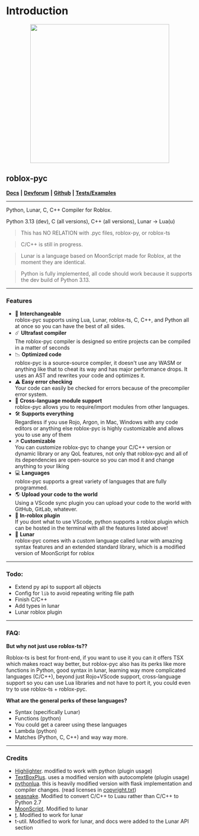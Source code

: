# Introduction

<div align="center">

<figure><img src=".gitbook/assets/Screenshot 2023-07-10 at 12.06.03 AM.png" alt="" width="375"><figcaption></figcaption></figure>

</div>

## roblox-pyc

[**Docs**](https://robloxpyc.gitbook.io/roblox-pyc) **|** [**Devforum**](https://devforum.roblox.com/t/roblox-py-python-luau/2457105?u=dev98799) **|** [**Github**](https://github.com/AsynchronousAI/roblox.pyc) **|** [**Tests/Examples**](https://github.com/AsynchronousAI/roblox.py/tree/main/test)

***

Python, Lunar, C, C++ Compiler for Roblox.

Python 3.13 (dev), C (all versions), C++ (all versions), Lunar -> Lua(u)

> This has NO RELATION with .pyc files, roblox-py, or roblox-ts

> C/C++ is still in progress.

> Lunar is a language based on MoonScript made for Roblox, at the moment they are identical.

> Python is fully implemented, all code should work because it supports the dev build of Python 3.13.

***

### Features

* 🔄 **Interchangeable**\
  roblox-pyc supports using Lua, Lunar, roblox-ts, C, C++, and Python all at once so you can have the best of all sides.
* ☄️ **Ultrafast compiler**\
  The roblox-pyc compiler is designed so entire projects can be compiled in a matter of seconds
* 📉 **Optimized code**\
  roblox-pyc is a source-source compiler, it doesn't use any WASM or anything like that to cheat its way and has major performance drops. It uses an AST and rewrites your code and optimizes it.
* ⚠️ **Easy error checking**\
  Your code can easily be checked for errors because of the precompiler error system.
* 🧩 **Cross-language module support**\
  roblox-pyc allows you to require/import modules from other languages.
* 🛠️ **Supports everything**\
  Regardless if you use Rojo, Argon, in Mac, Windows with any code editors or anything else roblox-pyc is highly customizable and allows you to use any of them
* ↗️ **Customizable**\
  You can customize roblox-pyc to change your C/C++ version or dynamic library or any QoL features, not only that roblox-pyc and all of its dependencies are open-source so you can mod it and change anything to your liking
* 💻 **Languages**\
  roblox-pyc supports a great variety of languages that are fully programmed.
* 🌎 **Upload your code to the world**\
  Using a VScode sync plugin you can upload your code to the world with GitHub, GitLab, whatever.
* 📲 **In-roblox plugin**\
  If you dont what to use VScode, python supports a roblox plugin which can be hosted in the terminal with all the features listed above!
* 🌙 **Lunar**\
  roblox-pyc comes with a custom language called lunar with amazing syntax features and an extended standard library, which is a modified version of MoonScript for roblox

***

### Todo:

* Extend py api to support all objects
* Config for `lib` to avoid repeating writing file path
* Finish C/C++
* Add types in lunar
* Lunar roblox plugin

***

### FAQ:

**But why not just use roblox-ts??**

Roblox-ts is best for front-end, if you want to use it you can it offers TSX which makes roact way better, but roblox-pyc also has its perks like more functions in Python, good syntax in lunar, learning way more complicated languages (C/C++), beyond just Rojo+VScode support, cross-language support so you can use Lua libraries and not have to port it, you could even try to use roblox-ts + roblox-pyc.

**What are the general perks of these languages?**

* Syntax (specifically Lunar)
* Functions (python)
* You could get a career using these languages
* Lambda (python)
* Matches (Python, C, C++) and way way more.

***

### Credits

* [Highlighter](https://github.com/boatbomber/Highlighter). modified to work with python (plugin usage)
* [TextBoxPlus](https://github.com/boatbomber/TextBoxPlus). uses a modified version with autocomplete (plugin usage)
* [pythonlua](https://github.com/dmitrii-eremin/python-lua). this is heavily modified version with flask implementation and compiler changes. (read licenses in [copyright.txt](COPYRIGHTS.txt))
* [seasnake](https://github.com/pybee/seasnake). Modified to convert C/C++ to Luau rather than C/C++ to Python 2.7
* [MoonScript](https://github.com/leafo/moonscript). Modified to lunar
* [t](https://github.com/osyrisrblx/t). Modified to work for lunar
* t-util. Modified to work for lunar, and docs were added to the Lunar API section
